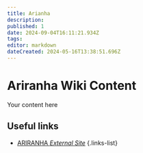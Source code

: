 ```yaml
---
title: Arianha
description: 
published: 1
date: 2024-09-04T16:11:21.934Z
tags: 
editor: markdown
dateCreated: 2024-05-16T13:38:51.696Z
---
```


# Ariranha Wiki Content
Your content here

## Useful links

- [ARIRANHA *External Site*]()
{.links-list}